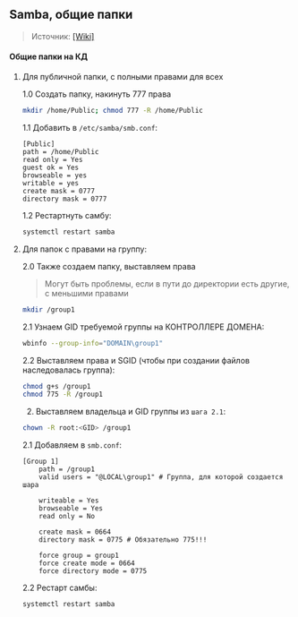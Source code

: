 ## Samba, общие папки
> Источник: [[Wiki]](https://www.altlinux.org/%D0%9E%D0%B1%D1%89%D0%B8%D0%B5_%D0%BF%D0%B0%D0%BF%D0%BA%D0%B8#%D0%9D%D0%B0%D1%81%D1%82%D1%80%D0%BE%D0%B9%D0%BA%D0%B0_%D1%81%D0%B5%D1%80%D0%B2%D0%B5%D1%80%D0%B0)

#### Общие папки на КД

1. Для публичной папки, с полными правами для всех

    1.0 Создать папку, накинуть 777 права
    ```bash
    mkdir /home/Public; chmod 777 -R /home/Public 

    ```

    1.1 Добавить в `/etc/samba/smb.conf`:
    ```smb
    [Public]
    path = /home/Public
    read only = Yes
    guest ok = Yes
    browseable = yes
    writable = yes
    create mask = 0777
    directory mask = 0777
    ```

    1.2 Рестартнуть самбу:
    ```bash
    systemctl restart samba
    ```

2. Для папок с правами на группу:

    2.0 Также создаем папку, выставляем права
    > Могут быть проблемы, если в пути до директории есть другие, с меньшими правами
    ```bash
    mkdir /group1
    ```

    2.1 Узнаем GID требуемой группы на КОНТРОЛЛЕРЕ ДОМЕНА:
    ```bash
    wbinfo --group-info="DOMAIN\group1"
    ```

    2.2 Выставляем права и SGID (чтобы при создании файлов наследовалась группа):
    ```bash
    chmod g+s /group1
    chmod 775 -R /group1
    ```

    2. Выставляем владельца и GID группы из `шага 2.1`:
    ```bash
    chown -R root:<GID> /group1
    ```

    2.1 Добавляем в `smb.conf`:
    ```
    [Group 1]
        path = /group1
        valid users = "@LOCAL\group1" # Группа, для которой создается шара

        writeable = Yes
        browseable = Yes
        read only = No

        create mask = 0664
        directory mask = 0775 # Обязательно 775!!!

        force group = group1
        force create mode = 0664
        force directory mode = 0775
    ```

    2.2 Рестарт самбы:
    ```bash
    systemctl restart samba
    ```